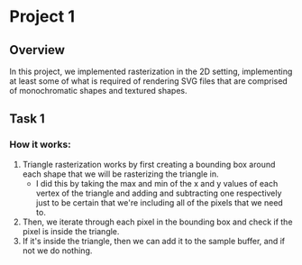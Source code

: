 # Project 1

## Overview

In this project, we implemented rasterization in the 2D setting, implementing at least some of what is required of rendering SVG files that are comprised of monochromatic shapes and textured shapes.

## Task 1

### How it works:
1) Triangle rasterization works by first creating a bounding box around each shape that we will be rasterizing the triangle in.
	- I did this by taking the max and min of the x and y values of each vertex of the triangle and adding and subtracting one respectively just to be certain that we're including all of the pixels that we need to.
2) Then, we iterate through each pixel in the bounding box and check if the pixel is inside the triangle.
3) If it's inside the triangle, then we can add it to the sample buffer, and if not we do nothing.
